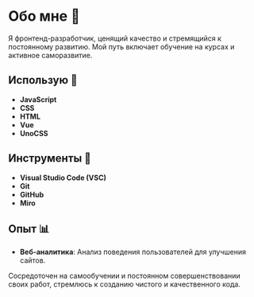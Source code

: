 # Обо мне 🚀
Я фронтенд-разработчик, ценящий качество и стремящийся к постоянному развитию. Мой путь включает обучение на курсах и активное саморазвитие.

## Использую 🔗
- **JavaScript**
- **CSS**
- **HTML**
- **Vue**
- **UnoCSS**

## Инструменты 🔧
- **Visual Studio Code (VSC)**
- **Git**
- **GitHub**
- **Miro**

## Опыт 📊
- **Веб-аналитика**: Анализ поведения пользователей для улучшения сайтов.

Сосредоточен на самообучении и постоянном совершенствовании своих работ, стремлюсь к созданию чистого и качественного кода.
